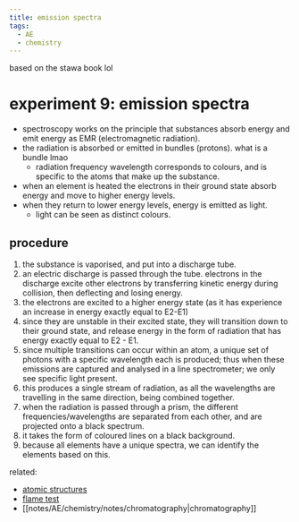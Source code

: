 ```yaml
---
title: emission spectra
tags:
  - AE
  - chemistry
---
```


based on the stawa book lol

# experiment 9: emission spectra

- spectroscopy works on the principle that substances absorb energy and emit energy as EMR (electromagnetic radiation).
- the radiation is absorbed or emitted in bundles (protons). what is a bundle lmao
  - radiation frequency wavelength corresponds to colours, and is specific to the atoms that make up the substance.
- when an element is heated the electrons in their ground state absorb energy and move to higher energy levels.
- when they return to lower energy levels, energy is emitted as light.
  - light can be seen as distinct colours.

## procedure

1. the substance is vaporised, and put into a discharge tube.
2. an electric discharge is passed through the tube. electrons in the discharge excite other electrons by transferring kinetic energy during collision, then deflecting and losing energy.
3. the electrons are excited to a higher energy state (as it has experience an increase in energy exactly equal to E2-E1)
4. since they are unstable in their excited state, they will transition down to their ground state, and release energy in the form of radiation that has energy exactly equal to E2 - E1.
5. since multiple transitions can occur within an atom, a unique set of photons with a specific wavelength each is produced; thus when these emissions are captured and analysed in a line spectrometer; we only see specific light present.
6. this produces a single stream of radiation, as all the wavelengths are travelling in the same direction, being combined together.
7. when the radiation is passed through a prism, the different frequencies/wavelengths are separated from each other, and are projected onto a black spectrum.
8. it takes the form of coloured lines on a black background.
9. because all elements have a unique spectra, we can identify the elements based on this.

related:

- [atomic structures](notes/AE/chemistry/ATOMIC-STRUCTURES.md)
- [flame test](notes/AE/chemistry/FLAME-TEST.md)
- [[notes/AE/chemistry/notes/chromatography|chromatography]]
